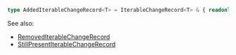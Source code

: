 ```ts
type AddedIterableChangeRecord<T> = IterableChangeRecord<T> & { readonly previousIndex: null; readonly currentIndex: number };
```
See also:
- [RemovedIterableChangeRecord](./removed_iterable_change_record.md)
- [StillPresentIterableChangeRecord](./still_present_iterable_change_record.md)
